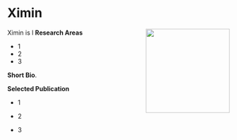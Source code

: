 # Ximin

<img style="float: right;" src="https://i.imgur.com/XIMIN.jpg" width = '190'>

Ximin is l
**Research Areas**

* 1
* 2
* 3

**Short Bio**. 

**Selected Publication**

* 1

* 2

* 3

